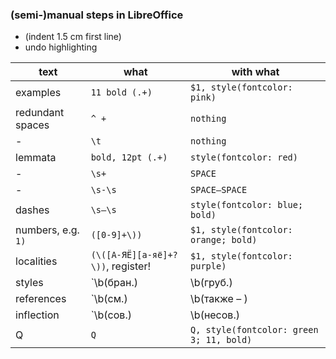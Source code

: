 ### (semi-)manual steps in LibreOffice

* (indent 1.5 cm first line)
* undo highlighting

| text | what | with what |
| --- | --- | --- |
| examples | `11 bold (.+)` | `$1, style(fontcolor: pink)` |
| redundant spaces | `^ +` | `nothing` |
| - | `\t` | `nothing` |
| lemmata | `bold, 12pt (.+)` | `style(fontcolor: red)` |
| - | `\s+` | `SPACE` |
| - | `\s-\s` | `SPACE–SPACE` |
| dashes | `\s–\s` | `style(fontcolor: blue; bold)` |
| numbers, e.g. `1)` | `([0-9]+\))` | `$1, style(fontcolor: orange; bold)` |
| localities | `(\([А-ЯЁ][а-яё]+?\))`, register! | `$1, style(fontcolor: purple)` |
| styles | `\b(бран\.)|\b(груб\.)|\b(вульг\.)|\b(ирон\.)|\b(перен\.)|\b(пренебр\.)|\b(прост\.)|\b(реч\. ош\.)|\b(собир\.)|\b(спец\.)|\b(шутл\.)|\b(уст\.)|\b(экспресс\.)|\b(уменьш\.)` | `$0, style(fontcolor: sky blue)` |
| references | `\b(см\.)|\b(также – )|\b(ср\.)` | `$0, style(fontcolor: orange 1)` |
| inflection | `\b(сов\.)|\b(несов\.)|\b(мн\.)|\b(множ\.)|\b(ед\.)|\b(многокр\.)|\b(однокр\.)\b(сравн\.степ\.)` | `$0, style(fontcolor: yellow 3)` |
| Q | `Q` | `Q, style(fontcolor: green 3; 11, bold)` |
